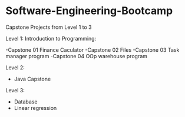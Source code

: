 # Software-Engineering-Bootcamp

 Capstone Projects from Level 1 to 3 

Level 1: Introduction to Programming:

-Capstone 01 Finance Caculator
-Capstone 02 Files
-Capstone 03 Task manager program
-Capstone 04 OOp warehouse program

Level 2:
- Java Capstone

Level 3: 
- Database
- Linear regression


